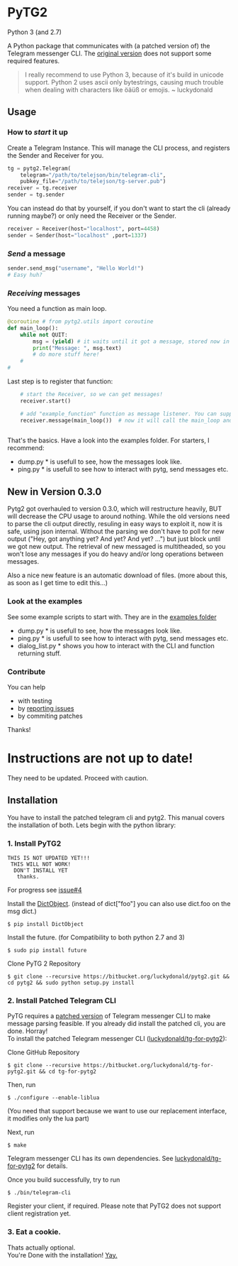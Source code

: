 # **PyTG2** #
Python 3 (and 2.7)

A Python package that communicates with (a patched version of) the Telegram messenger CLI.
The [original version](https://github.com/vysheng/tg) does not support some required features.    


> I really recommend to use Python 3, because of it's build in unicode support.
Python 2 uses ascii only bytestrings, causing much trouble when dealing with characters like öäüß or emojis.
~ luckydonald


## **Usage** ##

### How to *start* it up ###

Create a Telegram Instance.
This will manage the CLI process, and registers the Sender and Receiver for you.

```python
tg = pytg2.Telegram(
	telegram="/path/to/telejson/bin/telegram-cli",
	pubkey_file="/path/to/telejson/tg-server.pub")
receiver = tg.receiver
sender = tg.sender
```

You can instead do that by yourself, if you don't want to start the cli (already running maybe?) or only need the Receiver or the Sender.

```python
receiver = Receiver(host="localhost", port=4458)
sender = Sender(host="localhost" ,port=1337)
```

### *Send* a message ###

```python
sender.send_msg("username", "Hello World!")
# Easy huh?
```
    
### *Receiving* messages ###

You need a function as main loop.
```python
@coroutine # from pytg2.utils import coroutine
def main_loop():
	while not QUIT:
		msg = (yield) # it waits until it got a message, stored now in msg.
		print("Message: ", msg.text)
		# do more stuff here!
	#
#
```

Last step is to register that function:

```python
	# start the Receiver, so we can get messages!
	receiver.start()

	# add "example_function" function as message listener. You can supply arguments here, like main_loop(foo, bar).
	receiver.message(main_loop())  # now it will call the main_loop and yield the new messages.
	
```

That's the basics. Have a look into the examples folder. For starters, I recommend:    
* dump.py * is usefull to see, how the messages look like.    
* ping.py * is usefull to see how to interact with pytg, send messages etc.   




## **New in Version 0.3.0**
Pytg2 got overhauled to version 0.3.0, which will restructure heavily,
BUT will decrease the CPU usage to around nothing.
While the old versions need to parse the cli output directly, resuling in easy ways to exploit it, now it is safe, using json internal.
Without the parsing we don't have to poll for new output ("Hey, got anything yet? And yet? And yet? ...") but just block until we got new output.
The retrieval of new messaged is multitheaded, so you won't lose any messages if you do heavy and/or long operations between messages.

Also a nice new feature is an automatic download of files. (more about this, as soon as I get time to edit this...)



### Look at the examples
See some example scripts to start with.
They are in the [examples folder](https://bitbucket.org/luckydonald/pytg2/src)    
* dump.py * is usefull to see, how the messages look like.    
* ping.py * is usefull to see how to interact with pytg, send messages etc.    
* dialog_list.py * shows you how to interact with the CLI and function returning stuff.    


### Contribute
You can help

* with testing
* by [reporting issues](https://bitbucket.org/luckydonald/pytg2/issues)
* by commiting patches

Thanks!




# **Instructions are not up to date!**
They need to be updated. Proceed with caution.

## **Installation**
You have to install the patched telegram cli and pytg2.
This manual covers the installation of both. Lets begin with the python library: 

### 1. Install PyTG2 ###

```
THIS IS NOT UPDATED YET!!!    
 THIS WILL NOT WORK!    
  DON'T INSTALL YET    
   thanks.    
```
For progress see [issue#4](https://bitbucket.org/luckydonald/tg-for-pytg2/issue/4/examples-in-pytg2)
    
    

Install the [DictObject](https://github.com/luckydonald/DictObject/). (instead of dict["foo"] you can also use dict.foo on the msg dict.)

    $ pip install DictObject

Install the future. (for Compatibility to both python 2.7 and 3)

    $ sudo pip install future

Clone PyTG 2 Repository

    $ git clone --recursive https://bitbucket.org/luckydonald/pytg2.git && cd pytg2 && sudo python setup.py install
 
      
### 2. Install Patched Telegram CLI
PyTG requires a [patched version](https://bitbucket.org/luckydonald/tg-for-pytg2) of Telegram messenger CLI to make message parsing feasible.
 If you already did install the patched cli, you are done. Horray!    
To install the patched Telegram messenger CLI ([luckydonald/tg-for-pytg2](https://bitbucket.org/luckydonald/tg-for-pytg2)):

Clone GitHub Repository

    $ git clone --recursive https://bitbucket.org/luckydonald/tg-for-pytg2.git && cd tg-for-pytg2
        
Then, run

    $ ./configure --enable-liblua

(You need that support because we want to use our replacement interface, it modifies only the lua part)

Next, run

    $ make

Telegram messenger CLI has its own dependencies. See [luckydonald/tg-for-pytg2](todo://UPDATE_LINK) for details.

Once you build successfully, try to run

    $ ./bin/telegram-cli

Register your client, if required. Please note that PyTG2 does not support client registration yet.

### 3. Eat a cookie.
Thats actually optional.  
You're Done with the installation! [Yay.](http://flutteryay.com/)


